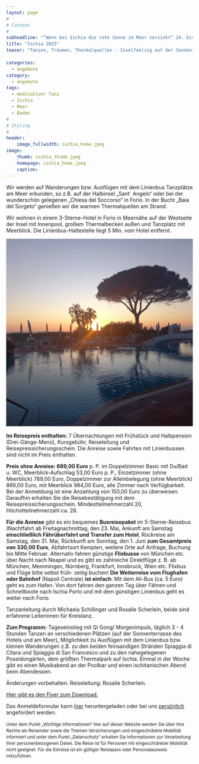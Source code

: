 ```yaml
---
layout: page
#
# Content
#
subheadline: "“Wenn bei Ischia die rote Sonne im Meer versinkt“ 24. bis 31.5. - Inselfeeling mit Michaela Schillinger"
title: "Ischia 2025"
teaser: "Tanzen, Träumen, Thermalquellen - Inselfeeling auf der Sonneninsel Ischia. Im Golf von Neapel lockt sie uns mit ihrem milden, mediterranen Klima, den duftenden Zitronen- und Orangenhainen, mit heilsamen Thermalquellen und 330 Sonnentagen. Das Leben lädt zum Tanzen ein."

categories:
  - angebote
category:
  - angebote
tags:
  - meditativer Tanz
  - Ischia
  - Meer
  - Baden
#
# Styling
#
header:
    image_fullwidth: ischia_home.jpeg
image:
    thumb: ischia_thumb.jpeg
    homepage: ischia_home.jpeg
    caption:
---
```


Wir werden auf Wanderungen bzw. Ausflügen mit dem Linienbus Tanzplätze am Meer erkunden, so
z.B. auf der Halbinsel „Sant` Angelo“ oder bei der wunderschön gelegenen „Chiesa del Soccorso“ in Forio. In der Bucht „Baia del Sorgeto“ genießen wir die warmen Thermalquellen am Strand.

Wir wohnen in einem 3-Sterne-Hotel in Forio in Meernähe auf der Westseite der Insel mit Innenpool, großem Thermalbecken außen und Tanzplatz mit Meerblick. Die Linienbus-Haltestelle liegt 5 Min. vom Hotel entfernt.

![Ischia_Pool.jpg](/images/Ischia_Pool.jpg)

**Im Reisepreis enthalten:** 7 Übernachtungen mit Frühstück und Halbpension (Drei-Gänge-Menü), Kursgebühr, Reiseleitung und Reisepreissicherungsschein. Die Anreise sowie Fahrten mit Linienbussen sind nicht im Preis enthalten.

**Preis ohne Anreise: 689,00 Euro** p. P. im Doppelzimmer Basic mit Du/Bad u. WC, Meerblick-Aufschlag 53,00 Euro p. P., Einzelzimmer (ohne Meerblick) 789,00 Euro, Doppelzimmer zur Alleinbelegung (ohne Meerblick) 869,00 Euro, mit Meerblick 984,00 Euro, alle Zimmer nach Verfügbarkeit. Bei der Anmeldung ist eine Anzahlung von 150,00 Euro zu überweisen. Daraufhin erhalten Sie die Reisebestätigung mit dem Reisepreissicherungsschein. Mindestteilnehmerzahl 20, Höchstteilnehmerzahl ca. 28.

**Für die Anreise** gibt es ein bequemes **Busreisepaket** im 5-Sterne-Reisebus (Nachtfahrt ab Freitagnachmittag, den 23. Mai, Ankunft am Samstag **einschließlich Fährüberfahrt und Transfer zum Hotel**, Rückreise am Samstag, den 31. Mai, Rückkunft am Sonntag, den 1. Juni **zum Gesamtpreis von 330,00 Euro**, Abfahrtsort Kempten, weitere Orte auf Anfrage, Buchung bis Mitte Februar.
Alternativ fahren günstige **Flixbusse** von München etc. über Nacht nach Neapel und es gibt es zahlreiche Direktflüge z. B. ab München, Memmingen, Nürnberg, Frankfurt, Innsbruck, Wien etc. Flixbus und Flüge bitte selbst früh- zeitig buchen!
**Die Weiterreise vom Flughafen oder Bahnhof** (Napoli Centrale) **ist einfach**: Mit dem Ali-Bus (ca. 5 Euro) geht es zum Hafen. Von dort fahren den ganzen Tag über Fähren und Schnellboote nach Ischia Porto und mit dem günstigen Linienbus geht es weiter nach Forio.

Tanzanleitung durch Michaela Schillinger und Rosalie Scherlein, beide sind erfahrene Leiterinnen für Kreistanz.

**Zum Programm:**
Tageseinstieg mit Qi Gong/ Morgenimpuls, täglich 3 - 4 Stunden Tanzen an verschiedenen Plätzen (auf der Sonnenterrasse des Hotels und am Meer), Möglichkeit zu Ausflügen mit dem Linienbus bzw. kleinen Wanderungen z.B. zu den beiden feinsandigen Stränden Spiaggia di Citara und Spiaggia di San Francesco und zu den nahegelegenen Poseidongärten, dem größten Thermalpark auf Ischia. Einmal in der Woche gibt es einen Musikabend an der Poolbar und einen ischitanischen Abend beim Abendessen.

Änderungen vorbehalten.
Reiseleitung: Rosalie Scherlein.

[Hier gibt es den Flyer zum Download.](/assets/downloads/Ischia_2025.pdf)

Das Anmeldeformular kann [hier](/anmeldung/) heruntergeladen oder bei uns [persönlich](/kontakt/) angefordert werden.

<body><small>
	Unter dem Punkt „Wichtige Informationen“ hier auf dieser Website werden Sie über Ihre Rechte als Reisender sowie die Themen Versicherungen und eingeschränkte Mobilität informiert und unter dem Punkt „Datenschutz“ erhalten Sie Informationen zur Verarbeitung Ihrer personenbezogenen Daten. Die Reise ist für Personen mit eingeschränkter Mobilität nicht geeignet. Für die Einreise ist ein gültiger Reisepass oder Personalausweis mitzuführen.
</small></body>
